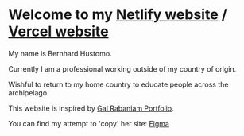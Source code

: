 # Welcome to my [Netlify website](https://bernhardhust.netlify.app) / [Vercel website](https://project-personal-web.vercel.app/)

My name is Bernhard Hustomo.

Currently I am a professional working outside of my country of origin.

Wishful to return to my home country to educate people across the archipelago.

This website is inspired by [Gal Rabaniam Portfolio](https://gal-rabaniam.com).

You can find my attempt to 'copy' her site: [Figma](https://figma.com/file/BpGEDpszCKpyUQE6c6sfPs/bernhardhust.com)
